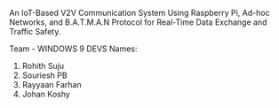 An IoT-Based V2V Communication System Using Raspberry Pi, Ad-hoc Networks, and B.A.T.M.A.N Protocol for Real-Time Data Exchange and Traffic Safety.

Team - WINDOWS 9 DEVS
Names:
1. Rohith Suju
2. Souriesh PB
3. Rayyaan Farhan
4. Johan Koshy

